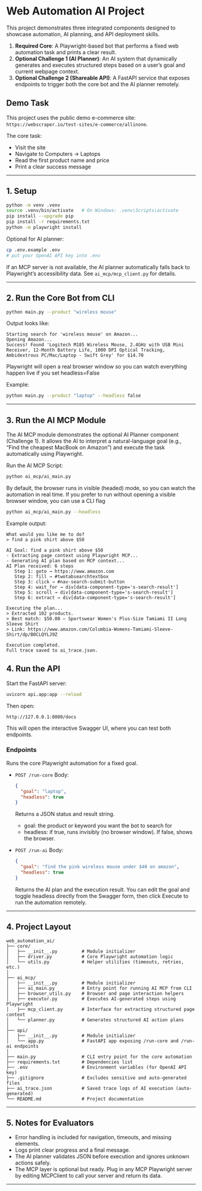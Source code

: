 # Web Automation AI Project

This project demonstrates three integrated components designed to showcase automation, AI planning, and API deployment skills.

1. **Required Core**: A Playwright-based bot that performs a fixed web automation task and prints a clear result.
2. **Optional Challenge 1 (AI Planner)**: An AI system that dynamically generates and executes structured steps based on a user’s goal and current webpage context.
3. **Optional Challenge 2 (Shareable API)**: A FastAPI service that exposes endpoints to trigger both the core bot and the AI planner remotely.

## Demo Task

This project uses the public demo e-commerce site: `https://webscraper.io/test-sites/e-commerce/allinone`.

The core task:

- Visit the site
- Navigate to Computers → Laptops
- Read the first product name and price
- Print a clear success message

---

## 1. Setup

```bash
python -m venv .venv
source .venv/bin/activate   # On Windows: .venv\Scripts\activate
pip install --upgrade pip
pip install -r requirements.txt
python -m playwright install
```

Optional for AI planner:

```bash
cp .env.example .env
# put your OpenAI API key into .env
```

If an MCP server is not available, the AI planner automatically falls back to Playwright’s accessibility data. See `ai_mcp/mcp_client.py` for details.

---

## 2. Run the Core Bot from CLI

```bash
python main.py --product "wireless mouse"
```

Output looks like:

```
Starting search for 'wireless mouse' on Amazon...
Opening Amazon...
Success! Found 'Logitech M185 Wireless Mouse, 2.4GHz with USB Mini Receiver, 12-Month Battery Life, 1000 DPI Optical Tracking, Ambidextrous PC/Mac/Laptop - Swift Grey' for $14.70
```

Playwright will open a real browser window so you can watch everything happen live if you set headless=False

Example:

```bash
python main.py --product "laptop" --headless false
```

---

## 3. Run the AI MCP Module

The AI MCP module demonstrates the optional AI Planner component (Challenge 1).
It allows the AI to interpret a natural-language goal (e.g., “Find the cheapest MacBook on Amazon”) and execute the task automatically using Playwright.

Run the AI MCP Script:

```bash
python ai_mcp/ai_main.py
```

By default, the browser runs in visible (headed) mode, so you can watch the automation in real time.
If you prefer to run without opening a visible browser window, you can use a CLI flag

```bash
python ai_mcp/ai_main.py --headless
```

Example output:

```
What would you like me to do?
> find a pink shirt above $50

AI Goal: find a pink shirt above $50
- Extracting page context using Playwright MCP...
- Generating AI plan based on MCP context...
AI Plan received: 6 steps
   Step 1: goto → https://www.amazon.com
   Step 2: fill → #twotabsearchtextbox
   Step 3: click → #nav-search-submit-button
   Step 4: wait_for → div[data-component-type='s-search-result']
   Step 5: scroll → div[data-component-type='s-search-result']
   Step 6: extract → div[data-component-type='s-search-result']

Executing the plan...
> Extracted 102 products.
> Best match: $50.00 — Sportswear Women's Plus-Size Tamiami II Long Sleeve Shirt
> Link: https://www.amazon.com/Columbia-Womens-Tamiami-Sleeve-Shirt/dp/B0CLQYLJ9Z

Execution completed.
Full trace saved to ai_trace.json.
```

## 4. Run the API

Start the FastAPI server:

```bash
uvicorn api.app:app --reload
```

Then open:

```
http://127.0.0.1:8000/docs
```

This will open the interactive Swagger UI, where you can test both endpoints.

### Endpoints

Runs the core Playwright automation for a fixed goal.

- `POST /run-core`
  Body:

  ```json
  {
    "goal": "laptop",
    "headless": true
  }
  ```

  Returns a JSON status and result string.

  - goal: the product or keyword you want the bot to search for
  - headless: if true, runs invisibly (no browser window). If false, shows the browser.

- `POST /run-ai`
  Body:
  ```json
  {
    "goal": "find the pink wireless mouse under $40 on amazon",
    "headless": true
  }
  ```
  Returns the AI plan and the execution result.
  You can edit the goal and toggle headless directly from the Swagger form, then click Execute to run the automation remotely.

---

## 4. Project Layout

```
web_automation_ai/
├── core/
│   ├── __init__.py         # Module initializer
│   ├── driver.py           # Core Playwright automation logic
│   └── utils.py            # Helper utilities (timeouts, retries, etc.)
│
├── ai_mcp/
│   ├── __init__.py         # Module initializer
│   ├── ai_main.py          # Entry point for running AI MCP from CLI
│   ├── browser_utils.py    # Browser and page interaction helpers
│   ├── executor.py         # Executes AI-generated steps using Playwright
│   ├── mcp_client.py       # Interface for extracting structured page context
│   └── planner.py          # Generates structured AI action plans
│
├── api/
│   ├── __init__.py         # Module initializer
│   └── app.py              # FastAPI app exposing /run-core and /run-ai endpoints
│
├── main.py                 # CLI entry point for the core automation
├── requirements.txt        # Dependencies list
├── .env                    # Environment variables (for OpenAI API key)
├── .gitignore              # Excludes sensitive and auto-generated files
├── ai_trace.json           # Saved trace logs of AI execution (auto-generated)
└── README.md               # Project documentation
```

---

## 5. Notes for Evaluators

- Error handling is included for navigation, timeouts, and missing elements.
- Logs print clear progress and a final message.
- The AI planner validates JSON before execution and ignores unknown actions safely.
- The MCP layer is optional but ready. Plug in any MCP Playwright server by editing MCPClient to call your server and return its data.

---
